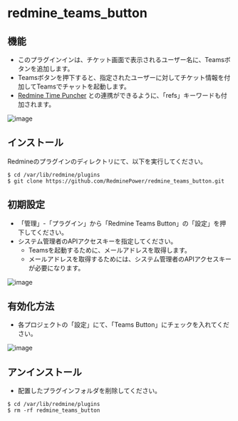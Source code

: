 # redmine_teams_button

## 機能

- このプラグインインは、チケット画面で表示されるユーザー名に、Teamsボタンを追加します。
- Teamsボタンを押下すると、指定されたユーザーに対してチケット情報を付加してTeamsでチャットを起動します。
- [Redmine Time Puncher](https://www.redmine-power.com/) との連携ができるように、「refs」キーワードも付加されます。

![image](https://user-images.githubusercontent.com/87136359/203744934-0c5877ee-4772-4601-8236-ec397cf33b9c.png)

## インストール

Redmineのプラグインのディレクトリにて、以下を実行してください。

```
$ cd /var/lib/redmine/plugins
$ git clone https://github.com/RedminePower/redmine_teams_button.git
```

## 初期設定

- 「管理」-「プラグイン」から「Redmine Teams Button」の「設定」を押下してください。
- システム管理者のAPIアクセスキーを指定してください。
  - Teamsを起動するために、メールアドレスを取得します。
  - メールアドレスを取得するためには、システム管理者のAPIアクセスキーが必要になります。

![image](https://user-images.githubusercontent.com/87136359/203745310-55a4f905-73fe-4aa3-92f7-6262d1f6fa32.png)

## 有効化方法

- 各プロジェクトの「設定」にて、「Teams Button」にチェックを入れてください。

![image](https://user-images.githubusercontent.com/87136359/203876971-d3fdcf06-2194-4570-9a18-27914e59efe7.png)

## アンインストール

- 配置したプラグインフォルダを削除してください。

```
$ cd /var/lib/redmine/plugins
$ rm -rf redmine_teams_button
```
